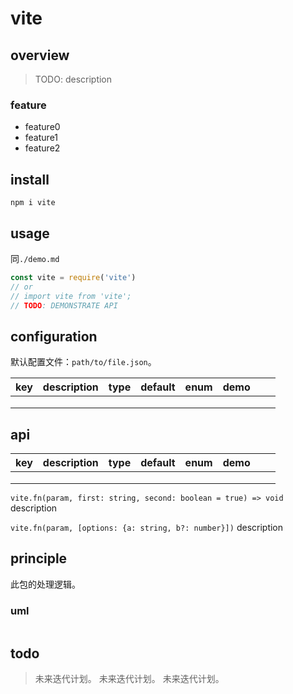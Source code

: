 # vite

## overview

> TODO: description

### feature

- feature0
- feature1
- feature2

## install

`npm i vite`

## usage

同`./demo.md`

```js
const vite = require('vite')
// or
// import vite from 'vite';
// TODO: DEMONSTRATE API
```

## configuration

默认配置文件：`path/to/file.json`。

<!-- prettier-ignore-start -->
|key|description|type|default|enum|demo|||
|-|-|-|-|-|-|-|-|
|||||||||
|||||||||
|||||||||
<!-- prettier-ignore-end -->

## api

<!-- prettier-ignore-start -->
|key|description|type|default|enum|demo|||
|-|-|-|-|-|-|-|-|
|||||||||
|||||||||
|||||||||
<!-- prettier-ignore-end -->

`vite.fn(param, first: string, second: boolean = true) => void`
description

`vite.fn(param, [options: {a: string, b?: number}])`
description

## principle

此包的处理逻辑。

### uml

```

```

## todo

> 未来迭代计划。
> 未来迭代计划。
> 未来迭代计划。
